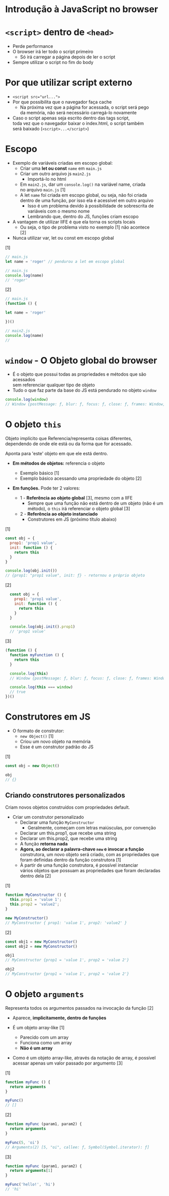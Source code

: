 # Introdução à JavaScript no browser 

# `<script>` dentro de `<head>`
- Perde performance
- O browser irá ler todo o script primeiro 
  - Só irá carregar a página depois de ler o script 
- Sempre utilizar o script no fim do body 

# Por que utilizar script externo 
- `<script src="url...">`
- Por que possibilita que o navegador faça cache 
  - Na próxima vez que a página for acessada, o script será pego  
  da memória, não será necessário carregá-lo novamente 
- Caso o script apenas seja escrito dentro das tags script,  
toda vez que o navegador baixar o index.html, o script também  
será baixado (`<script>...</script>`)

# Escopo 
- Exemplo de variáveis criadas em escopo global: 
  - Criar uma **let ou const** `name` em `main.js`
  - Criar um outro arquivo js `main2.js`
    - Importá-lo no html 
  - Em `main2.js`, dar um `console.log()` na variável name, criada  
  no arquivo `main.js` [1]
  - A let `name` foi criada em escopo global, ou seja, não foi criada  
  dentro de uma função, por isso ela é acessível em outro arquivo 
    - Isso é um problema devido à possibilidade de sobrescrita de  
    variáveis com o mesmo nome 
    - Lembrando que, dentro do JS, funções criam escopo 
- A vantagem de utilizar IIFE é que ela torna os scripts locais 
  - Ou seja, o tipo de problema visto no exemplo [1] não acontece  
  [2]
- Nunca utilizar var, let ou const em escopo global 

[1]

```javascript
// main.js
let name = 'roger' // pendurou a let em escopo global 

// main.js
console.log(name) 
// 'roger'
```

[2]

```javascript
// main.js
(function () {

let name = 'roger'

})()

// main2.js
console.log(name)
// 
```

# `window` - O Objeto global do browser 
- É o objeto que possui todas as propriedades e métodos que são acessados  
sem referenciar qualquer tipo de objeto 
- Tudo o que faz parte da base do JS está pendurado no objeto `window`

```javascript
console.log(window)
// Window {postMessage: ƒ, blur: ƒ, focus: ƒ, close: ƒ, frames: Window, …}
```

# O objeto `this`
Objeto implícito que Referencia/representa coisas diferentes,  
dependendo de onde ele está ou da forma que for acessado. 

Aponta para 'este' objeto em que ele está dentro. 

- **Em métodos de objetos:** referencia o objeto 
  - Exemplo básico [1]
  - Exemplo básico acessando uma propriedade do objeto [2]

- **Em funções.** Pode ter 2 valores: 
  - 1 - **Referência ao objeto global** [3], mesmo com a IIFE 
    - Sempre que uma função não está dentro de um objeto (não é um  
     método), o `this` irá referenciar o objeto global [3]
  - 2 - **Referência ao objeto instanciado** 
    - Construtores em JS (próximo título abaixo)


[1]

```javascript
const obj = {
  prop1: 'prop1 value',
  init: function () {
    return this
  }
}

console.log(obj.init())
// {prop1: "prop1 value", init: ƒ} - retornou o próprio objeto 
```

[2]

```javascript
  const obj = {
    prop1: 'prop1 value',
    init: function () {
      return this
    }
  }

  console.log(obj.init().prop1)
  // 'prop1 value'
```

[3]

```javascript
(function () {
  function myFunction () {
    return this
  }

  console.log(this)
  // Window {postMessage: ƒ, blur: ƒ, focus: ƒ, close: ƒ, frames: Window, …}

  console.log(this === window)
  // true
})()
```

# Construtores em JS
- O formato de construtor: 
  - `new Object()` [1]
  - Criou um novo objeto na memória 
  - Esse é um construtor padrão do JS 

[1]

```javascript
const obj = new Object()

obj
// {}
```

## **Criando construtores personalizados** 
Criam novos objetos construídos com propriedades default. 

- Criar um construtor personalizado
  - Declarar uma função `MyConstructor`
    - Geralmente, começam com letras maiúsculas, por convenção 
  - Declarar um this.prop1, que recebe uma string 
  - Declarar um this.prop2, que recebe uma string 
  - A função **retorna nada** 
  - **Agora, ao declarar a palavra-chave `new` e invocar a função**  
  construtora, um novo objeto será criado, com as propriedades que  
  foram definidas dentro da função construtora [1]
  - À partir de uma função construtora, é possível instanciar  
  vários objetos que possuam as propriedades que foram declaradas  
  dentro dela [2]

[1]

```javascript
function MyConstructor () {
  this.prop1 = 'value 1';
  this.prop2 = 'value2';
}

new MyConstructor()
// MyConstructor { prop1: 'value 1', prop2: 'value2' }
```

[2]

```javascript
const obj1 = new MyConstructor()
const obj2 = new MyConstructor()

obj1
// MyConstructor {prop1 = 'value 1', prop2 = 'value 2'}

obj2
// MyConstructor {prop1 = 'value 1', prop2 = 'value 2'}
```

# O objeto `arguments`
Representa todos os argumentos passados na invocação da função [2]

- Aparece, **implicitamente, dentro de funções**

- É um objeto array-like [1]
  - Parecido com um array
  - Funciona como um array
  - **Não é um array**

- Como é um objeto array-like, através da notação de array, é possível  
acessar apenas um valor passado por argumento [3]

[1]

```javascript
function myFunc () {
  return arguments
}

myFunc()
// []
```

[2]

```javascript
function myFunc (param1, param2) {
  return arguments
}

myFunc(5, 'oi')
// Arguments(2) [5, "oi", callee: ƒ, Symbol(Symbol.iterator): ƒ]
```

[3]

```javascript
function myFunc (param1, param2) {
  return arguments[1]
}

myFunc('hello!', 'hi')
// 'hi'
```
